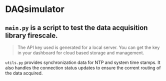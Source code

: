 # DAQsimulator
## `main.py` is a script to test the data acquisition library firescale. 

> The API key used is generated for a local server. You can get the key in your dashboard for cloud based storage and management.

`utils.py` provides synchronization data for NTP and system time stamps. It also handles the connection status updates to ensure the corrent routing of the data acquired.
